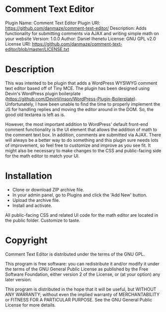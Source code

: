 # Comment Text Editor

Plugin Name:       Comment Text Editor
Plugin URI:        https://github.com/danmaze/comment-text-editor/
Description:       Adds functionality for submitting comments via AJAX and writing simple math on your website
Version:           1.0.0
Author:            Daniel Ihenetu
License:           GNU GPL v2.0
License URI:       https://github.com/danmaze/comment-text-editor/blob/master/LICENSE.txt

# Description

This was intented to be plugin that adds a WordPress WYSIWYG comment text editor based off of Tiny MCE. The plugin has been designed using Devin's WordPress plugin boilerplate (https://github.com/DevinVinson/WordPress-Plugin-Boilerplate). Unfortunately, I have been unable to find the time to properly implement the JS for handling replies and moving the editor around in the DOM. So, the good old textarea is left as is. 

However, the most important addition to WordPress' default front-end comment functionality is the UI element that allows the addition of math to the comment text box. In addition, comments are submitted via AJAX. There will always be a better way to do something and this plugin sure needs lots of improvement, so feel free to customize and improve as you see fit. It might also be necessary to make changes to the CSS and public-facing side for the math editor to match your UI.

# Installation

- Clone or download ZIP archive file.
- In your admin panel, go to Plugins and click the 'Add New' button.
- Upload the archive file.
- Install and activate.

All public-facing CSS and related UI code for the math editor are located in the public folder. Customize to taste.

# Copyright

Comment Text Editor is distributed under the terms of the GNU GPL.

This program is free software: you can redistribute it and/or modify it under the terms of the GNU General Public License as published by the Free Software Foundation, either version 2 of the License, or (at your option) any later version.

This program is distributed in the hope that it will be useful, but WITHOUT ANY WARRANTY; without even the implied warranty of MERCHANTABILITY or FITNESS FOR A PARTICULAR PURPOSE. See the GNU General Public License for more details.
